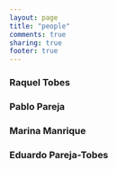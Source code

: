 ```yaml
---
layout: page
title: "people"
comments: true
sharing: true
footer: true
---
```


### Raquel Tobes ###

### Pablo Pareja ###

### Marina Manrique ###

### Eduardo Pareja-Tobes ###

